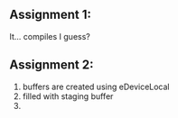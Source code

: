 ## Assignment 1:
It... compiles I guess?

## Assignment 2:
1) buffers are created using eDeviceLocal
2) filled with staging buffer
3) 